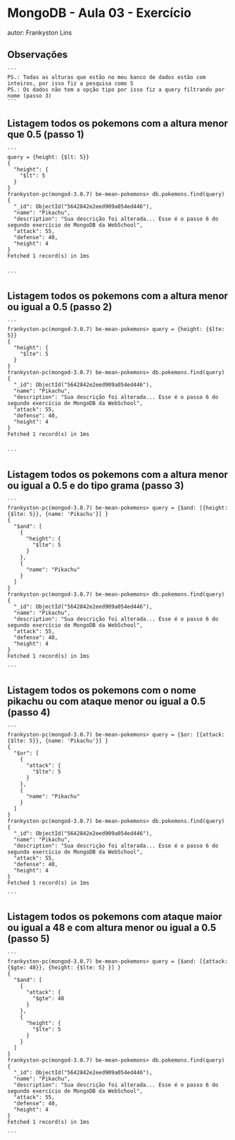 
# MongoDB - Aula 03 - Exercício
autor: Frankyston Lins

## Observações
    ```
    PS.: Todas as alturas que estão no meu banco de dados estão com inteiros, por isso fiz a pesquisa como 5
    PS.: Os dados não tem a opção tipo por isso fiz a query filtrando por nome (passo 3)
    ```

## Listagem todos os pokemons com a altura menor que 0.5 (passo 1)

    ```
    query = {height: {$lt: 5}}
    {
      "height": {
        "$lt": 5
      }
    }
    frankyston-pc(mongod-3.0.7) be-mean-pokemons> db.pokemons.find(query)
    {
      "_id": ObjectId("5642842e2eed909a054ed446"),
      "name": "Pikachu",
      "description": "Sua descrição foi alterada... Esse é o passo 6 do segundo exercício de MongoDB da WebSchool",
      "attack": 55,
      "defense": 40,
      "height": 4
    }
    Fetched 1 record(s) in 1ms


    ```

## Listagem todos os pokemons com a altura menor ou igual a 0.5 (passo 2)

    ```
    frankyston-pc(mongod-3.0.7) be-mean-pokemons> query = {height: {$lte: 5}}
    {
      "height": {
        "$lte": 5
      }
    }
    frankyston-pc(mongod-3.0.7) be-mean-pokemons> db.pokemons.find(query)
    {
      "_id": ObjectId("5642842e2eed909a054ed446"),
      "name": "Pikachu",
      "description": "Sua descrição foi alterada... Esse é o passo 6 do segundo exercício de MongoDB da WebSchool",
      "attack": 55,
      "defense": 40,
      "height": 4
    }
    Fetched 1 record(s) in 1ms


    ```

## Listagem todos os pokemons com a altura menor ou igual a 0.5 e do tipo grama (passo 3)

    ```
    frankyston-pc(mongod-3.0.7) be-mean-pokemons> query = {$and: [{height: {$lte: 5}}, {name: 'Pikachu'}] }
    {
      "$and": [
        {
          "height": {
            "$lte": 5
          }
        },
        {
          "name": "Pikachu"
        }
      ]
    }
    frankyston-pc(mongod-3.0.7) be-mean-pokemons> db.pokemons.find(query)
    {
      "_id": ObjectId("5642842e2eed909a054ed446"),
      "name": "Pikachu",
      "description": "Sua descrição foi alterada... Esse é o passo 6 do segundo exercício de MongoDB da WebSchool",
      "attack": 55,
      "defense": 40,
      "height": 4
    }
    Fetched 1 record(s) in 1ms

    ```

## Listagem todos os pokemons com o nome pikachu ou com ataque menor ou igual a 0.5 (passo 4)

    ```
    frankyston-pc(mongod-3.0.7) be-mean-pokemons> query = {$or: [{attack: {$lte: 5}}, {name: 'Pikachu'}] }
    {
      "$or": [
        {
          "attack": {
            "$lte": 5
          }
        },
        {
          "name": "Pikachu"
        }
      ]
    }
    frankyston-pc(mongod-3.0.7) be-mean-pokemons> db.pokemons.find(query)
    {
      "_id": ObjectId("5642842e2eed909a054ed446"),
      "name": "Pikachu",
      "description": "Sua descrição foi alterada... Esse é o passo 6 do segundo exercício de MongoDB da WebSchool",
      "attack": 55,
      "defense": 40,
      "height": 4
    }
    Fetched 1 record(s) in 1ms

    ```

## Listagem todos os pokemons com ataque maior ou igual a 48 e com altura menor ou igual a 0.5 (passo 5)

    ```
    frankyston-pc(mongod-3.0.7) be-mean-pokemons> query = {$and: [{attack: {$gte: 48}}, {height: {$lte: 5} }] }
    {
      "$and": [
        {
          "attack": {
            "$gte": 48
          }
        },
        {
          "height": {
            "$lte": 5
          }
        }
      ]
    }
    frankyston-pc(mongod-3.0.7) be-mean-pokemons> db.pokemons.find(query)
    {
      "_id": ObjectId("5642842e2eed909a054ed446"),
      "name": "Pikachu",
      "description": "Sua descrição foi alterada... Esse é o passo 6 do segundo exercício de MongoDB da WebSchool",
      "attack": 55,
      "defense": 40,
      "height": 4
    }
    Fetched 1 record(s) in 1ms

    ```
